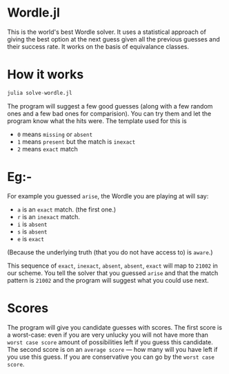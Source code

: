 # Wordle.jl
This is the world's best Wordle solver. It uses a statistical approach of giving the best option at the next guess given all the previous guesses and their success rate. It works on the basis of equivalance classes.

# How it works

```julia
julia solve-wordle.jl
```

The program will suggest a few good guesses (along with a few random ones and a few bad ones for comparision). You can try them and let the program know what the hits were. The template used for this is 

- `0` means `missing` or `absent`
- `1` means `present` but the match is `inexact`
- `2` means `exact` match



# Eg:-
For example you guessed `arise`, the Wordle you are playing at will say:

- `a` is an `exact` match.  (the first one.)
- `r` is an `inexact` match.
- `i` is `absent`
- `s` is `absent`
- `e` is `exact`

(Because the underlying truth (that you do not have access to) is `aware`.)

This sequence of `exact`, `inexact`, `absent`, `absent`, `exact` will map to `21002` in our scheme. 
You tell the solver that you guessed `arise` and that the match pattern is `21002` and the program will suggest what you could use next. 

# Scores
The program will give you candidate guesses with scores. The first score is a worst-case: even if you are very unlucky you will not have more than `worst case score` amount of possibilities left if you guess this candidate. The second score is on an `average score` — how many will you have left if you use this guess. If you are conservative you can go by the `worst case score`.